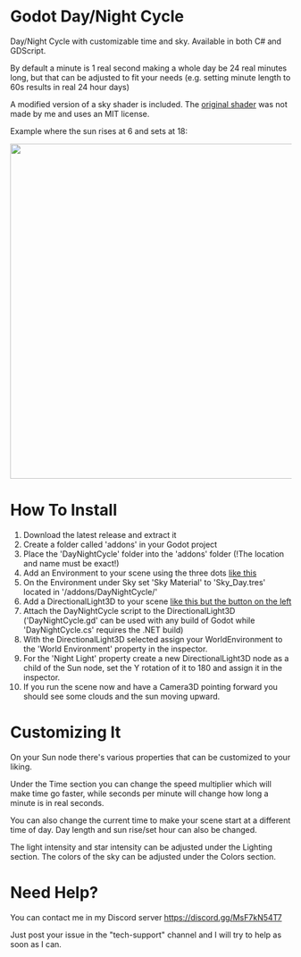 # Godot Day/Night Cycle
Day/Night Cycle with customizable time and sky.
Available in both C# and GDScript.

By default a minute is 1 real second making a whole day be 24 real minutes long, but that can be adjusted to fit your needs (e.g. setting minute length to 60s results in real 24 hour days)

A modified version of a sky shader is included. The [original shader](https://github.com/gdquest-demos/godot-4-stylized-sky) was not made by me and uses an MIT license.

Example where the sun rises at 6 and sets at 18:

<p float="left">
   <img src="https://github.com/sventomasek/Godot-Day-Night-Cycle/blob/main/Example.gif" width="600" />
</p>

# How To Install
1. Download the latest release and extract it
2. Create a folder called 'addons' in your Godot project
3. Place the 'DayNightCycle' folder into the 'addons' folder (!The location and name must be exact!)
4. Add an Environment to your scene using the three dots [like this](https://raw.githubusercontent.com/sventomasek/Godot-Day-Night-Cycle/refs/heads/main/HowTo.png)
5. On the Environment under Sky set 'Sky Material' to 'Sky_Day.tres' located in '/addons/DayNightCycle/'
6. Add a DirectionalLight3D to your scene [like this but the button on the left](https://raw.githubusercontent.com/sventomasek/Godot-Day-Night-Cycle/refs/heads/main/HowTo.png)
7. Attach the DayNightCycle script to the DirectionalLight3D ('DayNightCycle.gd' can be used with any build of Godot while 'DayNightCycle.cs' requires the .NET build)
8. With the DirectionalLight3D selected assign your WorldEnvironment to the 'World Environment' property in the inspector.
9. For the 'Night Light' property create a new DirectionalLight3D node as a child of the Sun node, set the Y rotation of it to 180 and assign it in the inspector.
10. If you run the scene now and have a Camera3D pointing forward you should see some clouds and the sun moving upward.

# Customizing It
On your Sun node there's various properties that can be customized to your liking.

Under the Time section you can change the speed multiplier which will make time go faster, while seconds per minute will change how long a minute is in real seconds.

You can also change the current time to make your scene start at a different time of day.
Day length and sun rise/set hour can also be changed.

The light intensity and star intensity can be adjusted under the Lighting section.
The colors of the sky can be adjusted under the Colors section.

# Need Help?
You can contact me in my Discord server https://discord.gg/MsF7kN54T7

Just post your issue in the "tech-support" channel and I will try to help as soon as I can.
